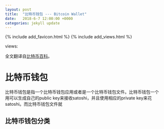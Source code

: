 ```yaml
---
layout: post
title:  "比特币钱包 --- Bitcoin Wallet"
date:   2018-6-7 12:00:00 +0000
categories: jekyll update
---
```

{% include add_favicon.html %}
{% include add_views.html %}

<span id="busuanzi_container_page_pv">
   views: <span id="busuanzi_value_page_pv"></span>
</span>

全文翻译自[比特币百科](https://bitcoin.org/en/developer-guide#wallets)。

# 比特币钱包

比特币钱包是指一个比特币钱包应用或者是一个比特币钱包文件。比特币钱包一个用可以生成自己的public key来接收satoshi，并且使用相应的private key来花satoshi。而比特币钱包文件就

## 比特币钱包分类

